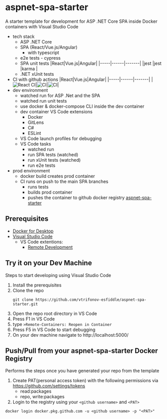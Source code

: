 # aspnet-spa-starter

A starter template for development for ASP .NET Core SPA inside Docker containers with Visual Studio Code
- tech stack
  - ASP .NET Core
  - SPA (React/Vue.js/Angular)
    - with typescript
  - e2e tests - cypress
  - SPA unit tests 
    |React|Vue.js|Angular|
    |-----|------|-------|
    |jest |jest  |karma  |
  - .NET xUnit tests
- CI with github actions 
  |React|Vue.js|Angular|
  |-----|------|-------|
  |![React CI](https://github.com/vtrifonov-esfiddle/aspnet-spa-starter/workflows/CI/badge.svg)|![CI](https://github.com/vtrifonov-esfiddle/aspnet-spa-starter/workflows/CI/badge.svg?branch=aspnet-vue-starter)|![CI](https://github.com/vtrifonov-esfiddle/aspnet-spa-starter/workflows/CI/badge.svg?branch=aspnet-angular-starter)|
- dev environment
  - watched run for ASP .Net and the SPA
  - watched run unit tests 
  - use docker & docker-compose CLI inside the dev container
  - dev container VS Code extensions
    - Docker
    - GitLens
    - C#
    - ESLint
  - VS Code launch profiles for debugging
  - VS Code tasks
    - watched run
    - run SPA tests (watched)
    - run xUnit tests (watched)
    - run e2e tests
- prod environment
  - docker build creates prod container
  - CI runs on push to the main SPA branches
    - runs tests
    - builds prod container
    - pushes the container to github docker registry [aspnet-spa-starter](https://github.com/vtrifonov-esfiddle/aspnet-spa-starter/packages/229583)
## Prerequisites

- [Docker for Desktop](https://www.docker.com/products/docker-desktop)
- [Visual Studio Code](https://code.visualstudio.com/)
  - VS Code extentions:
    - [Remote Development](https://marketplace.visualstudio.com/items?itemName=ms-vscode-remote.vscode-remote-extensionpack)

## Try it on your Dev Machine

Steps to start developing using Visual Studio Code

1. Install the prerequisites
2. Clone the repo
    ```
    git clone https://github.com/vtrifonov-esfiddle/aspnet-spa-starter.git
    ```
3. Open the repo root directory in VS Code
4. Press F1 in VS Code
5. type `>Remote-Containers: Reopen in Container`
6. Press F5 in VS Code to start debugging
7. On your dev machine navigate to http://localhost:5000/

## Push/Pull from your aspnet-spa-starter Docker Registry

Performs the steps once you have generated your repo from the template

1. Create PAT(personal access token) with the following permissions via https://github.com/settings/tokens
    - read:packages
    - repo, write:packages
2. Login to the registry using your `<github username>` and `<PAT>`
```
docker login docker.pkg.github.com -u <github username> -p "<PAT>"
```